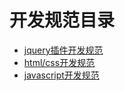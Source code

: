 # 开发规范目录

*  [jquery插件开发规范](https://github.com/woodens/experience/blob/master/jquery%E6%8F%92%E4%BB%B6%E5%BC%80%E5%8F%91%E8%A7%84%E8%8C%83.md)
*  [html/css开发规范](https://github.com/stooges/development-standard/blob/master/html-css%E5%BC%80%E5%8F%91%E8%A7%84%E8%8C%83.md)
*  [javascript开发规范](https://github.com/stooges/development-standard/blob/master/javascript%E5%BC%80%E5%8F%91%E8%A7%84%E8%8C%83.md)
